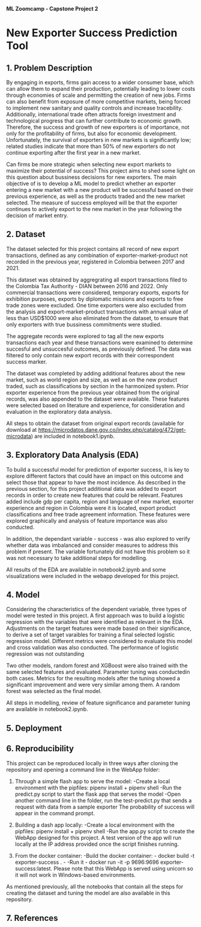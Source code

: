 **ML Zoomcamp - Capstone Project 2**
# New Exporter Success Prediction Tool

## 1. Problem Description

By engaging in exports, firms gain access to a wider consumer base, which can allow them to expand their production, potentially leading to lower costs through economies of scale and permitting the creation of new jobs. Firms can also benefit from exposure of more competitive markets, being forced to implement new sanitary and quality controls and increase tracebility. Additionally, international trade often attracts foreign investment and technological progress that can further contribute to economic growth. Therefore, the success and growth of new exporters is of importance, not only for the profitability of firms, but also for economic development. Unfortunately, the survival of exporters in new markets is significantly low; related studies indicate that more than 50% of new exporters do not continue exporting after the first year in a new market. 

Can firms be more strategic when selecting new export markets to maximize their potential of success? This project aims to shed some light on this question about bussiness decisions for new exporters. The main objective of is to develop a ML model to predict whether an exporter entering a new market with a new product will be successful based on their previous experience, as well as the products traded and the new market selected. The measure of success employed will be that the exporter continues to actively export to the new market in the year following the decision of market entry.

## 2. Dataset

The dataset selected for this project contains all record of new export transactions, defined as any combination of exporter-market-product not recorded in the previous year, registered in Colombia between 2017 and 2021. 

This dataset was obtained by aggregrating all export transactions filed to the Colombia Tax Authority - DIAN between 2016 and 2022. Only commercial transactions were considered, temporary exports, exports for exhibition purposes, exports by diplomatic missions and exports to free trade zones were excluded. One time exporters were also excluded from the analysis and export-market-product transactions with annual value of less than USD$1000 were also eliminated from the dataset, to ensure that only exporters with true bussiness commitments were studied.

The aggregate records were explored to tag all the new exports transactions each year and these transactions were examined to determine succesful and unsuccesful outcomes, as previously defined. The data was filtered to only contain new export records with their correspondent success marker. 

The dataset was completed by adding additional features about the new market, such as world region and size, as well as on the new product traded, such as classifications by section in the harmonized system. Prior exporter experience from the previous year obtained from the original records, was also appended to the dataset were available. These features were selected based on literature and experience, for consideration and evaluation in the exploratory data analysis.    

All steps to obtain the dataset from original export records (available for download at https://microdatos.dane.gov.co/index.php/catalog/472/get-microdata) are included in notebook1.ipynb. 

## 3. Exploratory Data Analysis (EDA)

To build a successful model for prediction of exporter success, it is key to explore different factors that could have an impact on this outcome and select those that appear to have the most incidence. As described in the previous section, for this project additional data was added to export records in order to create new features that could be relevant. Features added include gdp per capita, region and language of new market, exporter experience and region in Colombia were it is located, export product classifications and free trade agreement information. These features were explored graphically and analysis of feature importance was also conducted. 

In addition, the dependant variable - success - was also explored to verify whether data was imbalanced and consider measures to address this problem if present. The variable fortunately did not have this problem so it was not necessary to take additional steps for modelling.

All results of the EDA are available in notebook2.ipynb and some visualizations were included in the webapp developed for this project.

## 4. Model

Considering the characteristics of the dependent variable, three types of model were tested in this project. A first approach was to build a logistic regression with the variables that were identified as relevant in the EDA. Adjustments on the target features were made based on their significance, to derive a set of target varaibles for training a final selected logistic regression model. Different metrics were considered to evaluate this model and cross validation was also conducted. The performance of logistic regression was not outstanding

Two other models, random forest and XGBoost were also trained with the same selected features and evaluated. Parameter tuning was conductedin both cases. Metrics for the resulting models after the tuning showed a significant improvement and were very similar among them. A random forest was selected as the final model. 

All steps in modelling, review of feature significance and parameter tuning are available in notebook2.ipynb.

## 5. Deployment

## 6. Reproducibility

This project can be reproduced locally in three ways after cloning the repository and opening a command line in the WebApp folder:

1. Through a simple flash app to serve the model:
  -Create a local environment with the pipfiles: pipenv install + pipenv shell
  -Run the predict.py script to start the flask app that serves the model
  -Open another command line in the folder, run the test-predict.py that sends a request with data from a sample exporter
  The probability of success will appear in the command prompt.
  
2. Building a dash app locally:
  -Create a local environment with the pipfiles: pipenv install + pipenv shell
  -Run the app.py script to create the WebApp designed for this project. 
  A test version of the app will run locally at the IP address provided once the script finishes running.

3. From the docker container: 
  -Build the docker container: - docker build -t exporter-success . - 
  -Run it - docker run -it -p 9696:9696 exporter-success:latest. 
  Please note that this WebApp is served using unicorn so it will not work in Windows-based environments. 

As mentioned previously, all the notebooks that contain all the steps for creating the dataset and tuning the model are also available in this repository.

## 7. References
